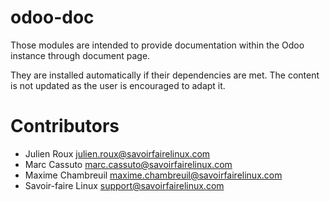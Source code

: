 odoo-doc
========

Those modules are intended to provide documentation within the Odoo instance through document page. 

They are installed automatically if their dependencies are met. The content is not updated as the user is encouraged to adapt it.

Contributors
============

* Julien Roux <julien.roux@savoirfairelinux.com>
* Marc Cassuto <marc.cassuto@savoirfairelinux.com>
* Maxime Chambreuil <maxime.chambreuil@savoirfairelinux.com>
* Savoir-faire Linux <support@savoirfairelinux.com>
